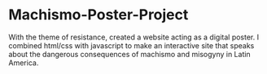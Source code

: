 ﻿# Machismo-Poster-Project

With the theme of resistance, created a website acting as a digital poster. I combined html/css with javascript to make an interactive site that speaks about the dangerous consequences of machismo and misogyny in Latin America.


